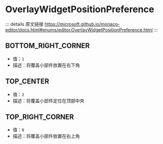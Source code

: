 # OverlayWidgetPositionPreference

<backTop />
        
::: details 原文链接
https://microsoft.github.io/monaco-editor/docs.html#enums/editor.OverlayWidgetPositionPreference.html
:::

## BOTTOM_RIGHT_CORNER
- 值：`1`
- 描述：将覆盖小部件放置在右下角

## TOP_CENTER
- 值：`2`
- 描述：将覆盖小部件定位在顶部中央

## TOP_RIGHT_CORNER
- 值：`0`
- 描述：将覆盖小部件放置在右上角

